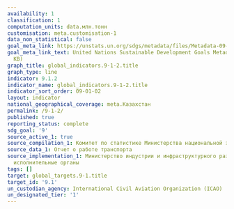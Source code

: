 ```yaml
---
availability: 1
classification: 1
computation_units: data.млн.тонн
customisation: meta.customisation-1
data_non_statistical: false
goal_meta_link: https://unstats.un.org/sdgs/metadata/files/Metadata-09-01-02.pdf
goal_meta_link_text: United Nations Sustainable Development Goals Metadata (PDF 375
  KB)
graph_title: global_indicators.9-1-2.title
graph_type: line
indicator: 9.1.2
indicator_name: global_indicators.9-1-2.title
indicator_sort_order: 09-01-02
layout: indicator
national_geographical_coverage: meta.Казахстан
permalink: /9-1-2/
published: true
reporting_status: complete
sdg_goal: '9'
source_active_1: true
source_compilation_1: Комитет по статистике Министерства национальной экономики РК
source_data_1: Отчет о работе транспорта
source_implementation_1: Министерство индустрии и инфраструктурного развития РК, Местные
  исполнительные органы
tags: []
target: global_targets.9-1.title
target_id: '9.1'
un_custodian_agency: International Civil Aviation Organization (ICAO)
un_designated_tier: '1'
---
```

